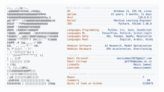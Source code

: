 <picture>
  <source srcset="https://raw.githubusercontent.com/mmazinjameel/mmazinjameel/main/dark_mode.svg?v=1744805947" media="(prefers-color-scheme: dark)">
  <img src="https://raw.githubusercontent.com/mmazinjameel/mmazinjameel/main/light_mode.svg?v=1744805947">
</picture>
